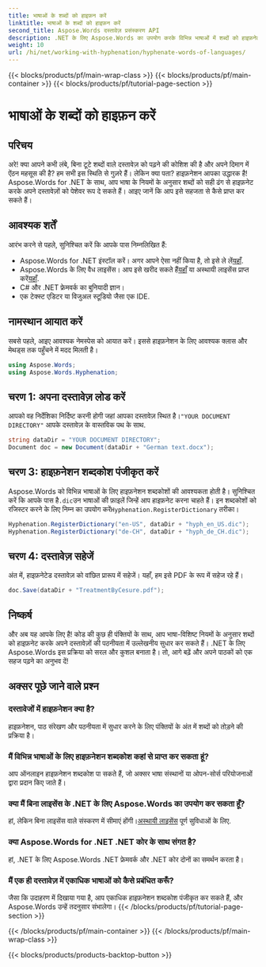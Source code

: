 ```yaml
---
title: भाषाओं के शब्दों को हाइफ़न करें
linktitle: भाषाओं के शब्दों को हाइफ़न करें
second_title: Aspose.Words दस्तावेज़ प्रसंस्करण API
description: .NET के लिए Aspose.Words का उपयोग करके विभिन्न भाषाओं में शब्दों को हाइफ़नेट करना सीखें। अपने दस्तावेज़ की पठनीयता बढ़ाने के लिए इस विस्तृत, चरण-दर-चरण मार्गदर्शिका का पालन करें।
weight: 10
url: /hi/net/working-with-hyphenation/hyphenate-words-of-languages/
---
```


{{< blocks/products/pf/main-wrap-class >}}
{{< blocks/products/pf/main-container >}}
{{< blocks/products/pf/tutorial-page-section >}}

# भाषाओं के शब्दों को हाइफ़न करें

## परिचय

अरे! क्या आपने कभी लंबे, बिना टूटे शब्दों वाले दस्तावेज़ को पढ़ने की कोशिश की है और अपने दिमाग में ऐंठन महसूस की है? हम सभी इस स्थिति से गुज़रे हैं। लेकिन क्या पता? हाइफ़नेशन आपका उद्धारक है! Aspose.Words for .NET के साथ, आप भाषा के नियमों के अनुसार शब्दों को सही ढंग से हाइफ़नेट करके अपने दस्तावेज़ों को पेशेवर रूप दे सकते हैं। आइए जानें कि आप इसे सहजता से कैसे प्राप्त कर सकते हैं।

## आवश्यक शर्तें

आरंभ करने से पहले, सुनिश्चित करें कि आपके पास निम्नलिखित हैं:

-  Aspose.Words for .NET इंस्टॉल करें। अगर आपने ऐसा नहीं किया है, तो इसे ले लें[यहाँ](https://releases.aspose.com/words/net/).
-  Aspose.Words के लिए वैध लाइसेंस। आप इसे खरीद सकते हैं[यहाँ](https://purchase.aspose.com/buy) या अस्थायी लाइसेंस प्राप्त करें[यहाँ](https://purchase.aspose.com/temporary-license/).
- C# और .NET फ्रेमवर्क का बुनियादी ज्ञान।
- एक टेक्स्ट एडिटर या विजुअल स्टूडियो जैसा एक IDE.

## नामस्थान आयात करें

सबसे पहले, आइए आवश्यक नेमस्पेस को आयात करें। इससे हाइफ़नेशन के लिए आवश्यक क्लास और मेथड्स तक पहुँचने में मदद मिलती है।

```csharp
using Aspose.Words;
using Aspose.Words.Hyphenation;
```

## चरण 1: अपना दस्तावेज़ लोड करें

 आपको वह निर्देशिका निर्दिष्ट करनी होगी जहां आपका दस्तावेज़ स्थित है।`"YOUR DOCUMENT DIRECTORY"` आपके दस्तावेज़ के वास्तविक पथ के साथ.

```csharp
string dataDir = "YOUR DOCUMENT DIRECTORY";
Document doc = new Document(dataDir + "German text.docx");
```

## चरण 3: हाइफ़नेशन शब्दकोश पंजीकृत करें

 Aspose.Words को विभिन्न भाषाओं के लिए हाइफ़नेशन शब्दकोशों की आवश्यकता होती है। सुनिश्चित करें कि आपके पास है`.dic`उन भाषाओं की फ़ाइलें जिन्हें आप हाइफ़नेट करना चाहते हैं। इन शब्दकोशों को रजिस्टर करने के लिए निम्न का उपयोग करें`Hyphenation.RegisterDictionary` तरीका।

```csharp
Hyphenation.RegisterDictionary("en-US", dataDir + "hyph_en_US.dic");
Hyphenation.RegisterDictionary("de-CH", dataDir + "hyph_de_CH.dic");
```

## चरण 4: दस्तावेज़ सहेजें

अंत में, हाइफ़नेटेड दस्तावेज़ को वांछित प्रारूप में सहेजें। यहाँ, हम इसे PDF के रूप में सहेज रहे हैं।

```csharp
doc.Save(dataDir + "TreatmentByCesure.pdf");
```

## निष्कर्ष

और अब यह आपके लिए है! कोड की कुछ ही पंक्तियों के साथ, आप भाषा-विशिष्ट नियमों के अनुसार शब्दों को हाइफ़नेट करके अपने दस्तावेज़ों की पठनीयता में उल्लेखनीय सुधार कर सकते हैं। .NET के लिए Aspose.Words इस प्रक्रिया को सरल और कुशल बनाता है। तो, आगे बढ़ें और अपने पाठकों को एक सहज पढ़ने का अनुभव दें!

## अक्सर पूछे जाने वाले प्रश्न

### दस्तावेजों में हाइफ़नेशन क्या है?
हाइफ़नेशन, पाठ संरेखण और पठनीयता में सुधार करने के लिए पंक्तियों के अंत में शब्दों को तोड़ने की प्रक्रिया है।

### मैं विभिन्न भाषाओं के लिए हाइफ़नेशन शब्दकोश कहां से प्राप्त कर सकता हूं?
आप ऑनलाइन हाइफ़नेशन शब्दकोश पा सकते हैं, जो अक्सर भाषा संस्थानों या ओपन-सोर्स परियोजनाओं द्वारा प्रदान किए जाते हैं।

### क्या मैं बिना लाइसेंस के .NET के लिए Aspose.Words का उपयोग कर सकता हूँ?
 हां, लेकिन बिना लाइसेंस वाले संस्करण में सीमाएं होंगी।[अस्थायी लाइसेंस](https://purchase.aspose.com/temporary-license) पूर्ण सुविधाओं के लिए.

### क्या Aspose.Words for .NET .NET कोर के साथ संगत है?
हां, .NET के लिए Aspose.Words .NET फ्रेमवर्क और .NET कोर दोनों का समर्थन करता है।

### मैं एक ही दस्तावेज़ में एकाधिक भाषाओं को कैसे प्रबंधित करूँ?
जैसा कि उदाहरण में दिखाया गया है, आप एकाधिक हाइफ़नेशन शब्दकोश पंजीकृत कर सकते हैं, और Aspose.Words उन्हें तदनुसार संभालेगा।
{{< /blocks/products/pf/tutorial-page-section >}}

{{< /blocks/products/pf/main-container >}}
{{< /blocks/products/pf/main-wrap-class >}}

{{< blocks/products/products-backtop-button >}}
